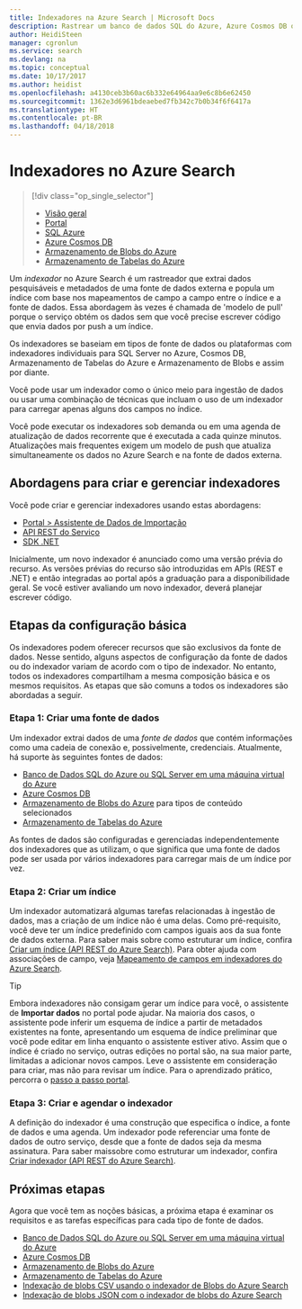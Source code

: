 ```yaml
---
title: Indexadores na Azure Search | Microsoft Docs
description: Rastrear um banco de dados SQL do Azure, Azure Cosmos DB ou Armazenamento do Azure para extrair dados pesquisáveis e preencher um índice do Azure Search.
author: HeidiSteen
manager: cgronlun
ms.service: search
ms.devlang: na
ms.topic: conceptual
ms.date: 10/17/2017
ms.author: heidist
ms.openlocfilehash: a4130ceb3b60ac6b332e64964aa9e6c8b6e62450
ms.sourcegitcommit: 1362e3d6961bdeaebed7fb342c7b0b34f6f6417a
ms.translationtype: HT
ms.contentlocale: pt-BR
ms.lasthandoff: 04/18/2018
---
```

# <a name="indexers-in-azure-search"></a>Indexadores no Azure Search
> [!div class="op_single_selector"]
>
> * [Visão geral](search-indexer-overview.md)
> * [Portal](search-import-data-portal.md)
> * [SQL Azure](search-howto-connecting-azure-sql-database-to-azure-search-using-indexers.md)
> * [Azure Cosmos DB](search-howto-index-cosmosdb.md)
> * [Armazenamento de Blobs do Azure](search-howto-indexing-azure-blob-storage.md)
> * [Armazenamento de Tabelas do Azure](search-howto-indexing-azure-tables.md)
>

Um *indexador* no Azure Search é um rastreador que extrai dados pesquisáveis e metadados de uma fonte de dados externa e popula um índice com base nos mapeamentos de campo a campo entre o índice e a fonte de dados. Essa abordagem às vezes é chamada de 'modelo de pull' porque o serviço obtém os dados sem que você precise escrever código que envia dados por push a um índice.

Os indexadores se baseiam em tipos de fonte de dados ou plataformas com indexadores individuais para SQL Server no Azure, Cosmos DB, Armazenamento de Tabelas do Azure e Armazenamento de Blobs e assim por diante.

Você pode usar um indexador como o único meio para ingestão de dados ou usar uma combinação de técnicas que incluam o uso de um indexador para carregar apenas alguns dos campos no índice.

Você pode executar os indexadores sob demanda ou em uma agenda de atualização de dados recorrente que é executada a cada quinze minutos. Atualizações mais frequentes exigem um modelo de push que atualiza simultaneamente os dados no Azure Search e na fonte de dados externa.

## <a name="approaches-for-creating-and-managing-indexers"></a>Abordagens para criar e gerenciar indexadores

Você pode criar e gerenciar indexadores usando estas abordagens:

* [Portal > Assistente de Dados de Importação ](search-get-started-portal.md)
* [API REST do Serviço](https://msdn.microsoft.com/library/azure/dn946891.aspx)
* [SDK .NET](https://msdn.microsoft.com/library/azure/microsoft.azure.search.iindexersoperations.aspx)

Inicialmente, um novo indexador é anunciado como uma versão prévia do recurso. As versões prévias do recurso são introduzidas em APIs (REST e .NET) e então integradas ao portal após a graduação para a disponibilidade geral. Se você estiver avaliando um novo indexador, deverá planejar escrever código.

## <a name="basic-configuration-steps"></a>Etapas da configuração básica
Os indexadores podem oferecer recursos que são exclusivos da fonte de dados. Nesse sentido, alguns aspectos de configuração da fonte de dados ou do indexador variam de acordo com o tipo de indexador. No entanto, todos os indexadores compartilham a mesma composição básica e os mesmos requisitos. As etapas que são comuns a todos os indexadores são abordadas a seguir.

### <a name="step-1-create-a-data-source"></a>Etapa 1: Criar uma fonte de dados
Um indexador extrai dados de uma *fonte de dados* que contém informações como uma cadeia de conexão e, possivelmente, credenciais. Atualmente, há suporte às seguintes fontes de dados:

* [Banco de Dados SQL do Azure ou SQL Server em uma máquina virtual do Azure](search-howto-connecting-azure-sql-database-to-azure-search-using-indexers.md)
* [Azure Cosmos DB](search-howto-index-cosmosdb.md)
* [Armazenamento de Blobs do Azure](search-howto-indexing-azure-blob-storage.md) para tipos de conteúdo selecionados
* [Armazenamento de Tabelas do Azure](search-howto-indexing-azure-tables.md)

As fontes de dados são configuradas e gerenciadas independentemente dos indexadores que as utilizam, o que significa que uma fonte de dados pode ser usada por vários indexadores para carregar mais de um índice por vez.

### <a name="step-2-create-an-index"></a>Etapa 2: Criar um índice
Um indexador automatizará algumas tarefas relacionadas à ingestão de dados, mas a criação de um índice não é uma delas. Como pré-requisito, você deve ter um índice predefinido com campos iguais aos da sua fonte de dados externa. Para saber mais sobre como estruturar um índice, confira [Criar um índice (API REST do Azure Search)](https://docs.microsoft.com/rest/api/searchservice/Create-Index). Para obter ajuda com associações de campo, veja [Mapeamento de campos em indexadores do Azure Search](search-indexer-field-mappings.md).

> [!Tip]
> Embora indexadores não consigam gerar um índice para você, o assistente de **Importar dados** no portal pode ajudar. Na maioria dos casos, o assistente pode inferir um esquema de índice a partir de metadados existentes na fonte, apresentando um esquema de índice preliminar que você pode editar em linha enquanto o assistente estiver ativo. Assim que o índice é criado no serviço, outras edições no portal são, na sua maior parte, limitadas a adicionar novos campos. Leve o assistente em consideração para criar, mas não para revisar um índice. Para o aprendizado prático, percorra o [passo a passo portal](search-get-started-portal.md).

### <a name="step-3-create-and-schedule-the-indexer"></a>Etapa 3: Criar e agendar o indexador
A definição do indexador é uma construção que especifica o índice, a fonte de dados e uma agenda. Um indexador pode referenciar uma fonte de dados de outro serviço, desde que a fonte de dados seja da mesma assinatura. Para saber maissobre como estruturar um indexador, confira [Criar indexador (API REST do Azure Search)](https://docs.microsoft.com/rest/api/searchservice/Create-Indexer).

## <a name="next-steps"></a>Próximas etapas
Agora que você tem as noções básicas, a próxima etapa é examinar os requisitos e as tarefas específicas para cada tipo de fonte de dados.

* [Banco de Dados SQL do Azure ou SQL Server em uma máquina virtual do Azure](search-howto-connecting-azure-sql-database-to-azure-search-using-indexers.md)
* [Azure Cosmos DB](search-howto-index-cosmosdb.md)
* [Armazenamento de Blobs do Azure](search-howto-indexing-azure-blob-storage.md)
* [Armazenamento de Tabelas do Azure](search-howto-indexing-azure-tables.md)
* [Indexação de blobs CSV usando o indexador de Blobs do Azure Search](search-howto-index-csv-blobs.md)
* [Indexação de blobs JSON com o indexador de blobs do Azure Search](search-howto-index-json-blobs.md)
